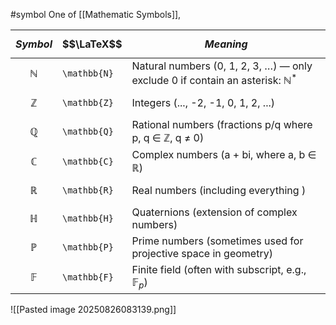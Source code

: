 #symbol
One of [[Mathematic Symbols]],


| $$Symbol$$     | $$\LaTeX$$   | $$Meaning$$                                                                               |
| -------------- | ------------ | ----------------------------------------------------------------------------------------- |
| $$\mathbb{N}$$ | `\mathbb{N}` | Natural numbers (0, 1, 2, 3, …) — only exclude 0 if contain an asterisk: $\mathbb{N}^{*}$ |
| $$\mathbb{Z}$$ | `\mathbb{Z}` | Integers (..., -2, -1, 0, 1, 2, ...)                                                      |
| $$\mathbb{Q}$$ | `\mathbb{Q}` | Rational numbers (fractions p/q where p, q ∈ ℤ, q ≠ 0)                                    |
| $$\mathbb{C}$$ | `\mathbb{C}` | Complex numbers (a + bi, where a, b ∈ ℝ)                                                  |
| $$\mathbb{R}$$ | `\mathbb{R}` | Real numbers (including everything )                                                      |
| $$\mathbb{H}$$ | `\mathbb{H}` | Quaternions (extension of complex numbers)                                                |
| $$\mathbb{P}$$ | `\mathbb{P}` | Prime numbers (sometimes used for projective space in geometry)                           |
| $$\mathbb{F}$$ | `\mathbb{F}` | Finite field (often with subscript, e.g., $\mathbb{F}_p$)                                 |

![[Pasted image 20250826083139.png]]